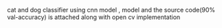 cat and dog classifier using cnn model , model and the source code(90% val-accuracy) is attached along with open cv implementation
